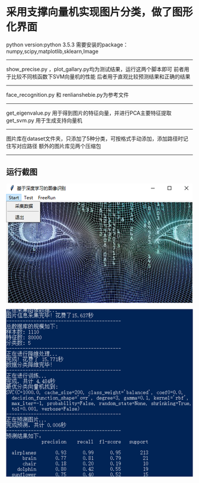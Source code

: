 # 采用支撑向量机实现图片分类，做了图形化界面


python version:python 3.5.3
需要安装的package：
numpy,scipy,matplotlib,sklearn,Image

------------------------------------------------

show_precise.py ，plot_gallary.py均为测试结果，运行这两个脚本即可
前者用于比较不同核函数下SVM向量机的性能
后者用于直观比较预测结果和正确的结果

------------------------------------------------

face_recognition.py 和 renlianshebie.py为参考文件

-----------------------------------------------

get_eigenvalue.py 用于得到图片的特征向量，并进行PCA主要特征提取
get_svm.py 用于生成支持向量机

-----------------------------------------------

图片库在dataset文件夹，只添加了5种分类，可按格式手动添加，添加路径时记住写对应路径
额外的图片库见两个压缩包

-------------------------------------------

## 运行截图

![](https://github.com/jumormt/PhotoClassifySVM/blob/master/Snipaste_2018-12-03_21-02-35.png)

![](https://github.com/jumormt/PhotoClassifySVM/blob/master/Snipaste_2018-12-03_21-06-50.png)

